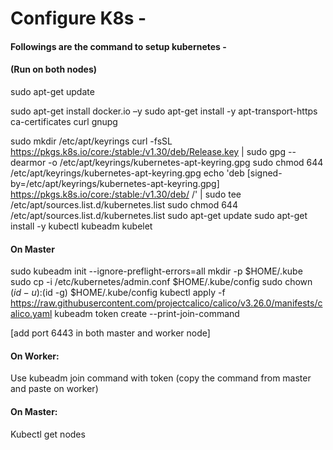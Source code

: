 # Configure K8s -

#### Followings are the command to setup kubernetes -
#### (Run on both nodes)
   sudo apt-get update 
   
   sudo apt-get install docker.io –y
   sudo apt-get install -y apt-transport-https ca-certificates curl gnupg
   
   sudo mkdir /etc/apt/keyrings
   curl -fsSL https://pkgs.k8s.io/core:/stable:/v1.30/deb/Release.key | sudo gpg --dearmor -o /etc/apt/keyrings/kubernetes-apt-keyring.gpg
   sudo chmod 644 /etc/apt/keyrings/kubernetes-apt-keyring.gpg
   echo 'deb [signed-by=/etc/apt/keyrings/kubernetes-apt-keyring.gpg] https://pkgs.k8s.io/core:/stable:/v1.30/deb/ /' | sudo tee /etc/apt/sources.list.d/kubernetes.list
   sudo chmod 644 /etc/apt/sources.list.d/kubernetes.list
   sudo apt-get update
   sudo apt-get install -y kubectl kubeadm kubelet
    
#### On Master
   sudo kubeadm init --ignore-preflight-errors=all
   mkdir -p $HOME/.kube
   sudo cp -i /etc/kubernetes/admin.conf $HOME/.kube/config
   sudo chown $(id -u):$(id -g) $HOME/.kube/config
   kubectl apply -f https://raw.githubusercontent.com/projectcalico/calico/v3.26.0/manifests/calico.yaml
   kubeadm token create --print-join-command
    
   [add port 6443 in both master and worker node]
 
#### On Worker:
   Use kubeadm join command with token (copy the command from master and paste on worker)
    
#### On Master:
  Kubectl get nodes
